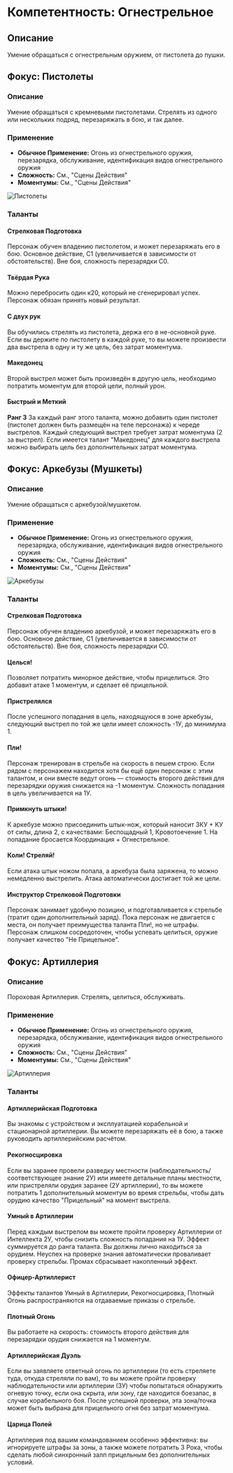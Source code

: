 # Компетентность: Огнестрельное

## Описание
Умение обращаться с огнестрельным оружием, от пистолета до пушки.

## Фокус: Пистолеты

### Описание
Умение обращаться с кремневыми пистолетами. Стрелять из одного или нескольких подряд, перезаряжать в бою, и так далее.

### Применение
- **Обычное Применение:** Огонь из огнестрельного оружия, перезарядка, обслуживание, идентификация видов огнестрельного оружия
- **Сложность:** См., "Сцены Действия"
- **Моментумы:** См., "Сцены Действия"

![Пистолеты](images/image6.png)

### Таланты

#### Стрелковая Подготовка
Персонаж обучен владению пистолетом, и может перезаряжать его в бою. Основное действие, С1 (увеличивается в зависимости от обстоятельств). Вне боя, сложность перезарядки С0.

#### Твёрдая Рука
Можно перебросить один к20, который не сгенерировал успех. Персонаж обязан принять новый результат.

#### С двух рук
Вы обучились стрелять из пистолета, держа его в не-основной руке. Если вы держите по пистолету в каждой руке, то вы можете произвести два выстрела в одну и ту же цель, без затрат моментума.

#### Македонец
Второй выстрел может быть произведён в другую цель, необходимо потратить моментум для второй цели, полный урон.

#### Быстрый и Меткий
**Ранг 3**
За каждый ранг этого таланта, можно добавить один пистолет (пистолет должен быть размещён на теле персонажа) к череде выстрелов. Каждый следующий выстрел требует затрат моментума (2 за выстрел). Если имеется талант "Македонец" для каждого выстрела можно выбирать цель без дополнительных затрат моментума.

## Фокус: Аркебузы (Мушкеты)

### Описание
Умение обращаться с аркебузой/мушкетом.

### Применение
- **Обычное Применение:** Огонь из огнестрельного оружия, перезарядка, обслуживание, идентификация видов огнестрельного оружия
- **Сложность:** См., "Сцены Действия"
- **Моментумы:** См., "Сцены Действия"

![Аркебузы](images/image25.png)

### Таланты

#### Стрелковая Подготовка
Персонаж обучен владению аркебузой, и может перезаряжать его в бою. Основное действие, С1 (увеличивается в зависимости от обстоятельств). Вне боя, сложность перезарядки С0.

#### Целься!
Позволяет потратить минорное действие, чтобы прицелиться. Это добавит атаке 1 моментум, и сделает её прицельной.

#### Пристрелялся
После успешного попадания в цель, находящуюся в зоне аркебузы, следующий выстрел по той же цели имеет сложность -1У, до минимума 1.

#### Пли!
Персонаж тренирован в стрельбе на скорость в пешем строю. Если рядом с персонажем находится хотя бы ещё один персонаж с этим талантом, и они вместе ведут огонь — стоимость второго действия для перезарядки оружия снижается на -1 моментум. Сложность попадания в цель увеличивается на 1У.

#### Примкнуть штыки!
К аркебузе можно присоединить штык-нож, который наносит 3КУ + КУ от силы, длина 2, с качествами: Беспощадный 1, Кровотоечение 1. На попадание бросается Координация + Огнестрельное.

#### Коли! Стреляй!
Если атака штык ножом попала, а аркебуза была заряжена, то можно немедленно выстрелить. Атака автоматически достигает той же цели.

#### Инструктор Стрелковой Подготовки
Персонаж занимает удобную позицию, и подготавливается к стрельбе (тратит один дополнительный заряд). Пока персонаж не двигается с места, он получает преимущества таланта Пли!, но не штрафы. Персонаж слишком сосредоточен, чтобы успевать целиться, оружие получает качество "Не Прицельное".

## Фокус: Артиллерия

### Описание
Пороховая Артиллерия. Стрелять, целиться, обслуживать.

### Применение
- **Обычное Применение:** Огонь из огнестрельного оружия, перезарядка, обслуживание, идентификация видов огнестрельного оружия
- **Сложность:** См., "Сцены Действия"
- **Моментумы:** См., "Сцены Действия"

![Артиллерия](images/image10.png)

### Таланты

#### Артиллерийская Подготовка
Вы знакомы с устройством и эксплуатацией корабельной и стационарной артиллерии. Вы можете перезаряжать её в бою, а также руководить артиллерийским расчётом.

#### Рекогносцировка
Если вы заранее провели разведку местности (наблюдательность/соответствующее знание 2У) или имеете детальные планы местности, или пристреляли орудия заранее (2У артиллерии), то вы можете потратить 1 дополнительный моментум во время стрельбы, чтобы дать орудию качество "Прицельный" на момент выстрела.

#### Умный в Артиллерии
Перед каждым выстрелом вы можете пройти проверку Артиллерии от Интеллекта 2У, чтобы снизить сложность попадания на 1У. Эффект суммируется до ранга таланта. Вы должны лично находиться за орудием. Неуспех на проверке знания автоматически проваливает проверку стрельбы. Промах сбрасывает накопленный эффект.

#### Офицер-Артиллерист
Эффекты талантов Умный в Артиллерии, Рекогносцировка, Плотный Огонь распространяются на отдаваемые приказы о стрельбе.

#### Плотный Огонь
Вы работаете на скорость: стоимость второго действия для перезарядки орудия снижается на 1 моментум.

#### Артиллерийская Дуэль
Если вы заявляете ответный огонь по артиллерии (то есть стреляете туда, откуда стреляли по вам), то вы можете пройти проверку наблюдательности или артиллерии (3У) чтобы попытаться обнаружить огневую точку, если она скрыта, или зону, где находится боезапас, в случае корабельного боя. После успешной проверки, эта зона/точка может быть выбрана для прицельного огня без затрат моментума.

#### Царица Полей
Артиллерия под вашим командованием особенно эффективна: вы игнорируете штрафы за зоны, а также можете потратить 3 Рока, чтобы сделать любой синхронный залп прицельным без дополнительных условий.
